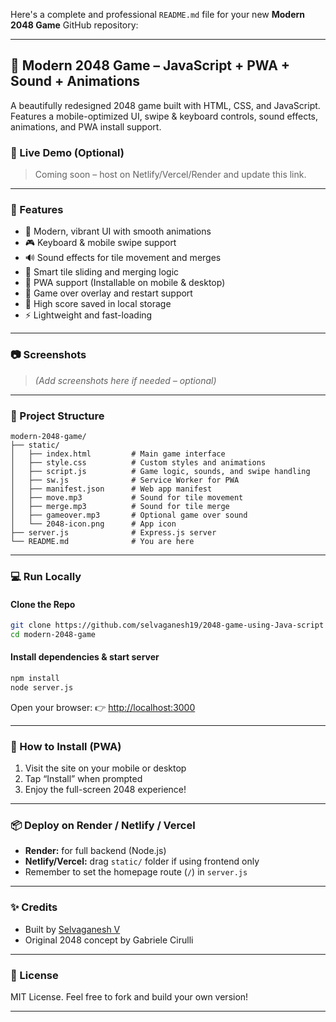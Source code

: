 Here's a complete and professional `README.md` file for your new **Modern 2048 Game** GitHub repository:

---

## 🧠 Modern 2048 Game – JavaScript + PWA + Sound + Animations

A beautifully redesigned 2048 game built with HTML, CSS, and JavaScript.
Features a mobile-optimized UI, swipe & keyboard controls, sound effects, animations, and PWA install support.

### 🌟 Live Demo (Optional)

> Coming soon – host on Netlify/Vercel/Render and update this link.

---

### 🚀 Features

* 🎨 Modern, vibrant UI with smooth animations
* 🎮 Keyboard & mobile swipe support
* 🔊 Sound effects for tile movement and merges
* 🧠 Smart tile sliding and merging logic
* 📲 PWA support (Installable on mobile & desktop)
* 🧩 Game over overlay and restart support
* 💾 High score saved in local storage
* ⚡ Lightweight and fast-loading

---

### 📷 Screenshots

> *(Add screenshots here if needed – optional)*

---

### 📁 Project Structure

```
modern-2048-game/
├── static/
│   ├── index.html         # Main game interface
│   ├── style.css          # Custom styles and animations
│   ├── script.js          # Game logic, sounds, and swipe handling
│   ├── sw.js              # Service Worker for PWA
│   ├── manifest.json      # Web app manifest
│   ├── move.mp3           # Sound for tile movement
│   ├── merge.mp3          # Sound for tile merge
│   ├── gameover.mp3       # Optional game over sound
│   └── 2048-icon.png      # App icon
├── server.js              # Express.js server
└── README.md              # You are here
```

---

### 💻 Run Locally

#### Clone the Repo

```bash
git clone https://github.com/selvaganesh19/2048-game-using-Java-script
cd modern-2048-game
```

#### Install dependencies & start server

```bash
npm install
node server.js
```

Open your browser:
👉 [http://localhost:3000](http://localhost:3000)

---

### 📲 How to Install (PWA)

1. Visit the site on your mobile or desktop
2. Tap “Install” when prompted
3. Enjoy the full-screen 2048 experience!

---

### 📦 Deploy on Render / Netlify / Vercel

* **Render:** for full backend (Node.js)
* **Netlify/Vercel:** drag `static/` folder if using frontend only
* Remember to set the homepage route (`/`) in `server.js`

---

### ✨ Credits

* Built by [Selvaganesh V](https://github.com/selvaganesh19)
* Original 2048 concept by Gabriele Cirulli

---

### 📄 License

MIT License. Feel free to fork and build your own version!

---